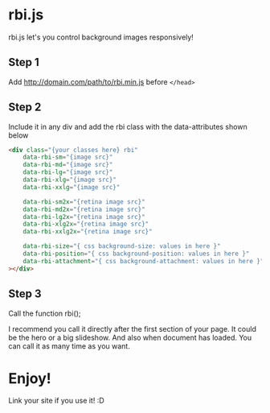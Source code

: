 # rbi.js
rbi.js let's you control background images responsively!

## Step 1
Add http://domain.com/path/to/rbi.min.js before ```</head>```

## Step 2
Include it in any div and add the rbi class with the data-attributes shown below 
```html
<div class="{your classes here} rbi"
	data-rbi-sm="{image src}"
	data-rbi-md="{image src}"
	data-rbi-lg="{image src}"
	data-rbi-xlg="{image src}"
	data-rbi-xxlg="{image src}"

	data-rbi-sm2x="{retina image src}"
	data-rbi-md2x="{retina image src}"
	data-rbi-lg2x="{retina image src}"
	data-rbi-xlg2x="{retina image src}"
	data-rbi-xxlg2x="{retina image src}"

	data-rbi-size="{ css background-size: values in here }"
	data-rbi-position="{ css background-position: values in here }"
	data-rbi-attachment="{ css background-attachment: values in here }"
></div>
```

## Step 3
Call the function rbi();

I recommend you call it directly after the first section of your page. It could be the hero or a big slideshow. And also when document has loaded. You can call it as many time as you want.

# Enjoy!
Link your site if you use it! :D
